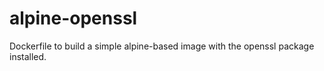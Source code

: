 # alpine-openssl
Dockerfile to build a simple alpine-based image with the openssl package installed.
